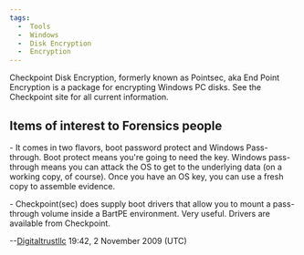 ```yaml
---
tags:
  -  Tools
  -  Windows
  -  Disk Encryption
  -  Encryption 
---
```

Checkpoint Disk Encryption, formerly known as Pointsec, aka End Point
Encryption is a package for encrypting Windows PC disks. See the
Checkpoint site for all current information.

## Items of interest to Forensics people

\- It comes in two flavors, boot password protect and Windows
Pass-through. Boot protect means you're going to need the key. Windows
pass-through means you can attack the OS to get to the underlying data
(on a working copy, of course). Once you have an OS key, you can use a
fresh copy to assemble evidence.

\- Checkpoint(sec) does supply boot drivers that allow you to mount a
pass-through volume inside a BartPE environment. Very useful. Drivers
are available from Checkpoint.

--[Digitaltrustllc](user:digitaltrustllc.md) 19:42, 2 November
2009 (UTC)
